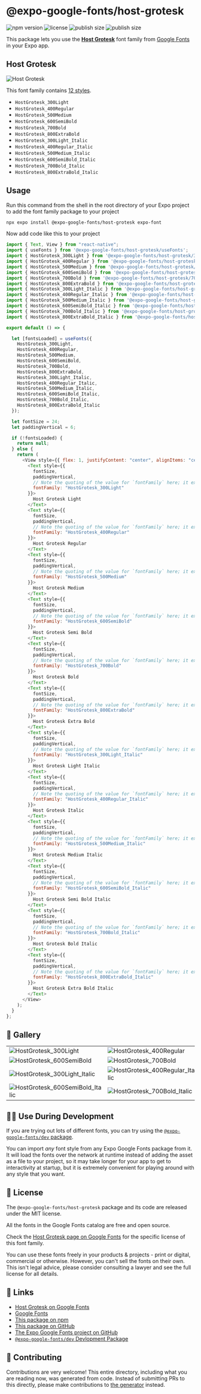# @expo-google-fonts/host-grotesk

![npm version](https://flat.badgen.net/npm/v/@expo-google-fonts/host-grotesk)
![license](https://flat.badgen.net/github/license/expo/google-fonts)
![publish size](https://flat.badgen.net/packagephobia/install/@expo-google-fonts/host-grotesk)
![publish size](https://flat.badgen.net/packagephobia/publish/@expo-google-fonts/host-grotesk)

This package lets you use the [**Host Grotesk**](https://fonts.google.com/specimen/Host+Grotesk) font family from [Google Fonts](https://fonts.google.com/) in your Expo app.

## Host Grotesk

![Host Grotesk](./font-family.png)

This font family contains [12 styles](#-gallery).

- `HostGrotesk_300Light`
- `HostGrotesk_400Regular`
- `HostGrotesk_500Medium`
- `HostGrotesk_600SemiBold`
- `HostGrotesk_700Bold`
- `HostGrotesk_800ExtraBold`
- `HostGrotesk_300Light_Italic`
- `HostGrotesk_400Regular_Italic`
- `HostGrotesk_500Medium_Italic`
- `HostGrotesk_600SemiBold_Italic`
- `HostGrotesk_700Bold_Italic`
- `HostGrotesk_800ExtraBold_Italic`

## Usage

Run this command from the shell in the root directory of your Expo project to add the font family package to your project

```sh
npx expo install @expo-google-fonts/host-grotesk expo-font
```

Now add code like this to your project

```js
import { Text, View } from "react-native";
import { useFonts } from '@expo-google-fonts/host-grotesk/useFonts';
import { HostGrotesk_300Light } from '@expo-google-fonts/host-grotesk/300Light';
import { HostGrotesk_400Regular } from '@expo-google-fonts/host-grotesk/400Regular';
import { HostGrotesk_500Medium } from '@expo-google-fonts/host-grotesk/500Medium';
import { HostGrotesk_600SemiBold } from '@expo-google-fonts/host-grotesk/600SemiBold';
import { HostGrotesk_700Bold } from '@expo-google-fonts/host-grotesk/700Bold';
import { HostGrotesk_800ExtraBold } from '@expo-google-fonts/host-grotesk/800ExtraBold';
import { HostGrotesk_300Light_Italic } from '@expo-google-fonts/host-grotesk/300Light_Italic';
import { HostGrotesk_400Regular_Italic } from '@expo-google-fonts/host-grotesk/400Regular_Italic';
import { HostGrotesk_500Medium_Italic } from '@expo-google-fonts/host-grotesk/500Medium_Italic';
import { HostGrotesk_600SemiBold_Italic } from '@expo-google-fonts/host-grotesk/600SemiBold_Italic';
import { HostGrotesk_700Bold_Italic } from '@expo-google-fonts/host-grotesk/700Bold_Italic';
import { HostGrotesk_800ExtraBold_Italic } from '@expo-google-fonts/host-grotesk/800ExtraBold_Italic';

export default () => {

  let [fontsLoaded] = useFonts({
    HostGrotesk_300Light, 
    HostGrotesk_400Regular, 
    HostGrotesk_500Medium, 
    HostGrotesk_600SemiBold, 
    HostGrotesk_700Bold, 
    HostGrotesk_800ExtraBold, 
    HostGrotesk_300Light_Italic, 
    HostGrotesk_400Regular_Italic, 
    HostGrotesk_500Medium_Italic, 
    HostGrotesk_600SemiBold_Italic, 
    HostGrotesk_700Bold_Italic, 
    HostGrotesk_800ExtraBold_Italic
  });

  let fontSize = 24;
  let paddingVertical = 6;

  if (!fontsLoaded) {
    return null;
  } else {
    return (
      <View style={{ flex: 1, justifyContent: "center", alignItems: "center" }}>
        <Text style={{
          fontSize,
          paddingVertical,
          // Note the quoting of the value for `fontFamily` here; it expects a string!
          fontFamily: "HostGrotesk_300Light"
        }}>
          Host Grotesk Light
        </Text>
        <Text style={{
          fontSize,
          paddingVertical,
          // Note the quoting of the value for `fontFamily` here; it expects a string!
          fontFamily: "HostGrotesk_400Regular"
        }}>
          Host Grotesk Regular
        </Text>
        <Text style={{
          fontSize,
          paddingVertical,
          // Note the quoting of the value for `fontFamily` here; it expects a string!
          fontFamily: "HostGrotesk_500Medium"
        }}>
          Host Grotesk Medium
        </Text>
        <Text style={{
          fontSize,
          paddingVertical,
          // Note the quoting of the value for `fontFamily` here; it expects a string!
          fontFamily: "HostGrotesk_600SemiBold"
        }}>
          Host Grotesk Semi Bold
        </Text>
        <Text style={{
          fontSize,
          paddingVertical,
          // Note the quoting of the value for `fontFamily` here; it expects a string!
          fontFamily: "HostGrotesk_700Bold"
        }}>
          Host Grotesk Bold
        </Text>
        <Text style={{
          fontSize,
          paddingVertical,
          // Note the quoting of the value for `fontFamily` here; it expects a string!
          fontFamily: "HostGrotesk_800ExtraBold"
        }}>
          Host Grotesk Extra Bold
        </Text>
        <Text style={{
          fontSize,
          paddingVertical,
          // Note the quoting of the value for `fontFamily` here; it expects a string!
          fontFamily: "HostGrotesk_300Light_Italic"
        }}>
          Host Grotesk Light Italic
        </Text>
        <Text style={{
          fontSize,
          paddingVertical,
          // Note the quoting of the value for `fontFamily` here; it expects a string!
          fontFamily: "HostGrotesk_400Regular_Italic"
        }}>
          Host Grotesk Italic
        </Text>
        <Text style={{
          fontSize,
          paddingVertical,
          // Note the quoting of the value for `fontFamily` here; it expects a string!
          fontFamily: "HostGrotesk_500Medium_Italic"
        }}>
          Host Grotesk Medium Italic
        </Text>
        <Text style={{
          fontSize,
          paddingVertical,
          // Note the quoting of the value for `fontFamily` here; it expects a string!
          fontFamily: "HostGrotesk_600SemiBold_Italic"
        }}>
          Host Grotesk Semi Bold Italic
        </Text>
        <Text style={{
          fontSize,
          paddingVertical,
          // Note the quoting of the value for `fontFamily` here; it expects a string!
          fontFamily: "HostGrotesk_700Bold_Italic"
        }}>
          Host Grotesk Bold Italic
        </Text>
        <Text style={{
          fontSize,
          paddingVertical,
          // Note the quoting of the value for `fontFamily` here; it expects a string!
          fontFamily: "HostGrotesk_800ExtraBold_Italic"
        }}>
          Host Grotesk Extra Bold Italic
        </Text>
      </View>
    );
  }
};
```

## 🔡 Gallery


||||
|-|-|-|
|![HostGrotesk_300Light](./300Light/HostGrotesk_300Light.ttf.png)|![HostGrotesk_400Regular](./400Regular/HostGrotesk_400Regular.ttf.png)|![HostGrotesk_500Medium](./500Medium/HostGrotesk_500Medium.ttf.png)||
|![HostGrotesk_600SemiBold](./600SemiBold/HostGrotesk_600SemiBold.ttf.png)|![HostGrotesk_700Bold](./700Bold/HostGrotesk_700Bold.ttf.png)|![HostGrotesk_800ExtraBold](./800ExtraBold/HostGrotesk_800ExtraBold.ttf.png)||
|![HostGrotesk_300Light_Italic](./300Light_Italic/HostGrotesk_300Light_Italic.ttf.png)|![HostGrotesk_400Regular_Italic](./400Regular_Italic/HostGrotesk_400Regular_Italic.ttf.png)|![HostGrotesk_500Medium_Italic](./500Medium_Italic/HostGrotesk_500Medium_Italic.ttf.png)||
|![HostGrotesk_600SemiBold_Italic](./600SemiBold_Italic/HostGrotesk_600SemiBold_Italic.ttf.png)|![HostGrotesk_700Bold_Italic](./700Bold_Italic/HostGrotesk_700Bold_Italic.ttf.png)|![HostGrotesk_800ExtraBold_Italic](./800ExtraBold_Italic/HostGrotesk_800ExtraBold_Italic.ttf.png)||


## 👩‍💻 Use During Development

If you are trying out lots of different fonts, you can try using the [`@expo-google-fonts/dev` package](https://github.com/expo/google-fonts/tree/master/font-packages/dev#readme).

You can import _any_ font style from any Expo Google Fonts package from it. It will load the fonts over the network at runtime instead of adding the asset as a file to your project, so it may take longer for your app to get to interactivity at startup, but it is extremely convenient for playing around with any style that you want.


## 📖 License

The `@expo-google-fonts/host-grotesk` package and its code are released under the MIT license.

All the fonts in the Google Fonts catalog are free and open source.

Check the [Host Grotesk page on Google Fonts](https://fonts.google.com/specimen/Host+Grotesk) for the specific license of this font family.

You can use these fonts freely in your products & projects - print or digital, commercial or otherwise. However, you can't sell the fonts on their own. This isn't legal advice, please consider consulting a lawyer and see the full license for all details.

## 🔗 Links

- [Host Grotesk on Google Fonts](https://fonts.google.com/specimen/Host+Grotesk)
- [Google Fonts](https://fonts.google.com/)
- [This package on npm](https://www.npmjs.com/package/@expo-google-fonts/host-grotesk)
- [This package on GitHub](https://github.com/expo/google-fonts/tree/master/font-packages/host-grotesk)
- [The Expo Google Fonts project on GitHub](https://github.com/expo/google-fonts)
- [`@expo-google-fonts/dev` Devlopment Package](https://github.com/expo/google-fonts/tree/master/font-packages/dev)

## 🤝 Contributing

Contributions are very welcome! This entire directory, including what you are reading now, was generated from code. Instead of submitting PRs to this directly, please make contributions to [the generator](https://github.com/expo/google-fonts/tree/master/packages/generator) instead.

